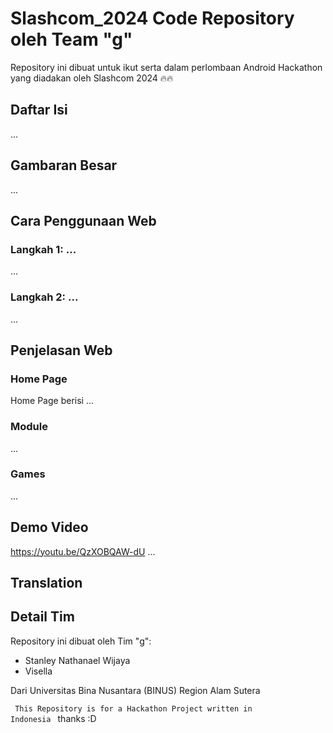 # Slashcom_2024 Code Repository oleh Team "g"

Repository ini dibuat untuk ikut serta dalam perlombaan Android Hackathon yang diadakan oleh Slashcom 2024 🔥🔥

## Daftar Isi

...

## Gambaran Besar

...

## Cara Penggunaan Web

### Langkah 1: ...

...

### Langkah 2: ...

...

## Penjelasan Web

### Home Page
Home Page berisi 
...

### Module

...

### Games

...

## Demo Video
https://youtu.be/QzXOBQAW-dU
...

## Translation

## Detail Tim

Repository ini dibuat oleh Tim "g":
- Stanley Nathanael Wijaya
- Visella

Dari Universitas Bina Nusantara (BINUS) Region Alam Sutera

<code> This Repository is for a Hackathon Project written in Indonesia </code> thanks :D
